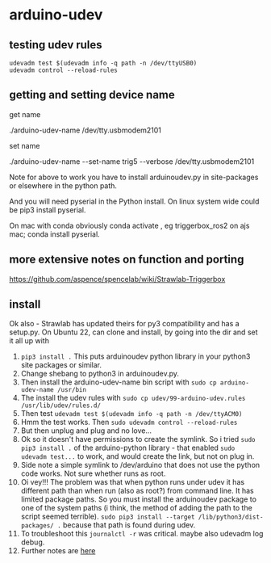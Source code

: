 arduino-udev
============

testing udev rules
------------------

    udevadm test $(udevadm info -q path -n /dev/ttyUSB0)
    udevadm control --reload-rules

getting and setting device name
-------------------------------

get name

./arduino-udev-name /dev/tty.usbmodem2101

set name

./arduino-udev-name --set-name trig5 --verbose /dev/tty.usbmodem2101

Note for above to work you have to install arduinoudev.py in site-packages or elsewhere in the python path.

And you will need pyserial in the Python install. On linux system wide could be pip3 install pyserial.

On mac with conda obviously conda activate <env>, eg triggerbox_ros2 on ajs mac; conda install pyserial.

more extensive notes on function and porting
--------------------------------------------
https://github.com/aspence/spencelab/wiki/Strawlab-Triggerbox

install
-------
Ok also - Strawlab has updated theirs for py3 compatibility and has a setup.py. On Ubuntu 22, can clone and install, by going into the dir and set it all up with 

1. `pip3 install .` This puts arduinoudev python library in your python3 site packages or similar.
2. Change shebang to python3 in arduinoudev.py.
3. Then install the arduino-udev-name bin script with `sudo cp arduino-udev-name /usr/bin`
4. The install the udev rules with `sudo cp udev/99-arduino-udev.rules /usr/lib/udev/rules.d/`
5. Then test `udevadm test $(udevadm info -q path -n /dev/ttyACM0)`
6. Hmm the test works. Then `sudo udevadm control --reload-rules`
7. But then unplug and plug and no love...
8. Ok so it doesn't have permissions to create the symlink. So i tried `sudo pip3 install .` of the arduino-python library - that enabled `sudo udevadm test...` to work, and would create the link, but not on plug in.
9. Side note a simple symlink to /dev/arduino that does not use the python code works. Not sure whether runs as root.
10. Oi vey!!! The problem was that when python runs under udev it has different path than when run (also as root?) from command line. It has limited package paths. So you must install the arduinoudev package to one of the system paths (i think, the method of adding the path to the script seemed terrible). `sudo pip3 install --target /lib/python3/dist-packages/ .` because that path is found during udev.
11. To troubleshoot this `journalctl -r` was critical. maybe also udevadm log debug.
12. Further notes are [here](https://github.com/aspence/spencelab/wiki/Udev-Treadmill-Arduino-Rules)

